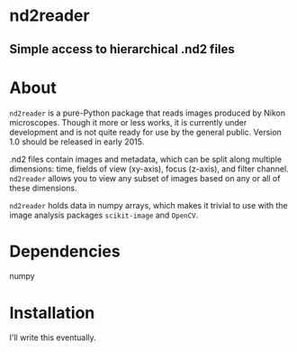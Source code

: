 nd2reader
=========

## Simple access to hierarchical .nd2 files 

# About

`nd2reader` is a pure-Python package that reads images produced by Nikon microscopes. Though it more or less works, it is currently under development and is not quite ready for use by the general public. Version 1.0 should be released in early 2015.

.nd2 files contain images and metadata, which can be split along multiple dimensions: time, fields of view (xy-axis), focus (z-axis), and filter channel. `nd2reader` allows you to view any subset of images based on any or all of these dimensions.

`nd2reader` holds data in numpy arrays, which makes it trivial to use with the image analysis packages `scikit-image` and `OpenCV`.

# Dependencies

numpy 

# Installation

I'll write this eventually.
